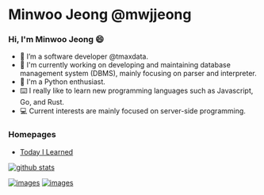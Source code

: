 # Minwoo Jeong @mwjjeong
### Hi, I'm Minwoo Jeong 😄
- 👋 I’m a software developer @tmaxdata.
- 🔭 I'm currently working on developing and maintaining database management system (DBMS), mainly focusing on parser and interpreter.
- :snake: I'm a Python enthusiast.
- :keyboard: I really like to learn new programming languages such as Javascript, Go, and Rust.
- 💻 Current interests are mainly focused on server-side programming.


### Homepages
- [Today I Learned](https://mwjjeong.github.io/TIL/)

[![github stats](https://github-readme-stats.vercel.app/api?username=mwjjeong&show_icons=mwjjeong&theme=dracula)](https://github.com/mwjjeong)


[![images](https://img.shields.io/badge/LinkedIn-0077B5?style=for-the-badge&logo=linkedin&logoColor=white)](https://www.linkedin.com/in/mwjjeong/)
[![images](https://img.shields.io/badge/Gmail-D14836?style=for-the-badge&logo=gmail&logoColor=white)](mailto:jeongmwj@gmail.com)

<!--
**mwjjeong/mwjjeong** is a ✨ _special_ ✨ repository because its `README.md` (this file) appears on your GitHub profile.

Here are some ideas to get you started:

- 🔭 I’m currently working on ...
- 🌱 I’m currently learning ...
- 👯 I’m looking to collaborate on ...
- 🤔 I’m looking for help with ...
- 💬 Ask me about ...
- 📫 How to reach me: ...
- 😄 Pronouns: ...
- ⚡ Fun fact: ...
-->
